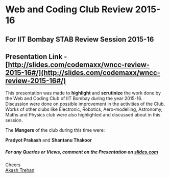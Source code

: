 # Web and Coding Club Review 2015-16

## For IIT Bombay STAB Review Session 2015-16

## Presentation Link - [http://slides.com/codemaxx/wncc-review-2015-16#/](http://slides.com/codemaxx/wncc-review-2015-16#/)

This presentation was made to **highlight** and **scrutinize** the work done by the Web and Coding Club of IIT Bombay during the year 2015-16. Discussion were done on possible improvement in the activities of the Club.<br/>
Works of other clubs like Electronic, Robotics, Aero-modelling, Astronomy, Maths and Physics club were also highlighted and discussed about in this session.

The **Mangers** of the club during this time were:

**Pradyot Prakash** and **Shantanu Thakoor**

#####  For any Queries or Views, comment on the Presentation on [slides.com](http://slides.com/codemaxx/wncc-review-2015-16#/)

Cheers<br/>
[Akash Trehan](https://github.com/CodeMaxx)
